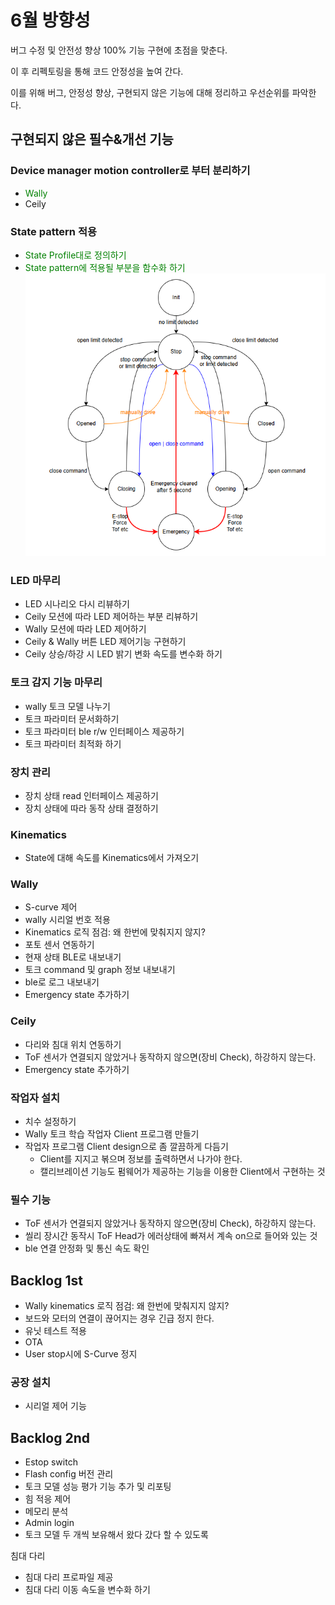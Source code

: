 # 6월 방향성

버그 수정 및 안전성 향상 100% 기능 구현에 초점을 맞춘다.

이 후 리펙토링을 통해 코드 안정성을 높여 간다.

이를 위해 버그, 안정성 향상, 구현되지 않은 기능에 대해 정리하고 우선순위를 파악한다.

## 구현되지 않은 필수&개선 기능

### Device manager motion controller로 부터 분리하기

- <span style="color:green"> Wally</span>
- Ceily

### State pattern 적용

- <span style="color:green">State Profile대로 정의하기</span>
- <span style="color:green">State pattern에 적용될 부분을 함수화 하기</span>
![state_diagram](wally/images/wally-state-diagram.png)

### LED 마무리

- LED 시나리오 다시 리뷰하기
- Ceily 모션에 따라 LED 제어하는 부분 리뷰하기
- Wally 모션에 따라 LED 제어하기
- Ceily & Wally 버튼 LED 제어기능 구현하기
- Ceily 상승/하강 시 LED 밝기 변화 속도를 변수화 하기

### 토크 감지 기능 마무리
- wally 토크 모델 나누기
- 토크 파라미터 문서화하기
- 토크 파라미터 ble r/w 인터페이스 제공하기
- 토크 파라미터 최적화 하기

### 장치 관리
- 장치 상태 read 인터페이스 제공하기
- 장치 상태에 따라 동작 상태 결정하기

### Kinematics
- State에 대해 속도를 Kinematics에서 가져오기

### Wally
- S-curve 제어
- wally 시리얼 번호 적용
- Kinematics 로직 점검: 왜 한번에 맞춰지지 않지?
- 포토 센서 연동하기
- 현재 상태 BLE로 내보내기
- 토크 command 및 graph 정보 내보내기
- ble로 로그 내보내기
- Emergency state 추가하기

### Ceily

- 다리와 침대 위치 연동하기
- ToF 센서가 연결되지 않았거나 동작하지 않으면(장비 Check), 하강하지 않는다.
- Emergency state 추가하기

### 작업자 설치

- 치수 설정하기
- Wally 토크 학습 작업자 Client 프로그램 만들기
- 작업자 프로그램 Client design으로 좀 깔끔하게 다듬기
  - Client를 지지고 볶으며 정보를 출력하면서 나가야 한다.
  - 캘리브레이션 기능도 펌웨어가 제공하는 기능을 이용한 Client에서 구현하는 것

### 필수 기능

- ToF 센서가 연결되지 않았거나 동작하지 않으면(장비 Check), 하강하지 않는다.
- 씰리 장시간 동작시 ToF Head가 에러상태에 빠져서 계속 on으로 들어와 있는 것
- ble 연결 안정화 및 통신 속도 확인

## Backlog 1st
- Wally kinematics 로직 점검: 왜 한번에 맞춰지지 않지?
- 보드와 모터의 연결이 끊어지는 경우 긴급 정지 한다.
- 유닛 테스트 적용
- OTA
- User stop시에 S-Curve 정지

### 공장 설치
- 시리얼 제어 기능

## Backlog 2nd
- Estop switch
- Flash config 버전 관리
- 토크 모델 성능 평가 기능 추가 및 리포팅
- 힘 적응 제어
- 메모리 분석
- Admin login
- 토크 모델 두 개씩 보유해서 왔다 갔다 할 수 있도록

침대 다리
- 침대 다리 프로파일 제공
- 침대 다리 이동 속도을 변수화 하기
